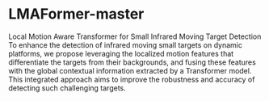 # LMAFormer-master
Local Motion Aware Transformer for Small Infrared Moving Target Detection
To enhance the detection of infrared moving small targets on dynamic platforms, we propose leveraging the localized motion features that differentiate the targets from their backgrounds, and fusing these features with the global contextual information extracted by a Transformer model. This integrated approach aims to improve the robustness and accuracy of detecting such challenging targets.
